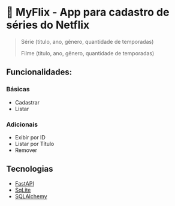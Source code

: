 # 🐍 MyFlix - App para cadastro de séries do Netflix

> Série (titulo, ano, gênero, quantidade de temporadas)
> 
> Filme (titulo, ano, gênero, quantidade de temporadas)

## Funcionalidades:

### Básicas

- Cadastrar
- Listar

### Adicionais

- Exibir por ID
- Listar por Título
- Remover

## Tecnologias

- [FastAPI](https://fastapi.tiangolo.com/)
- [SqLite](https://www.sqlite.org/index.html)
- [SQLAlchemy](https://www.sqlalchemy.org/)
